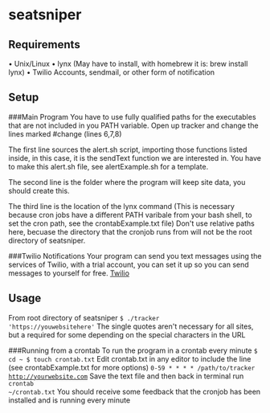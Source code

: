 seatsniper
=========

Requirements
--------
• Unix/Linux
• lynx (May have to install, with homebrew it is: brew install lynx)
• Twilio Accounts, sendmail, or other form of notification

Setup
-------
###Main Program
You have to use fully qualified paths for the executables that are not 
included in you PATH variable.
Open up tracker and change the lines marked #change (lines 6,7,8)

The first line sources the alert.sh script, importing those functions listed inside, in this case, it is the sendText function we are interested in. You have to make this alert.sh file, see alertExample.sh for a template. 

The second line is the folder where the program will keep site data, you should create this. 

The third line is the location of the lynx command (This is necessary because cron jobs have a different PATH varibale from your bash shell, to set the cron path, see the crontabExample.txt file) Don't use relative paths here, becuase the directory that the cronjob runs from will not be the root directory of seatsniper.

###Twilio Notifications
Your program can send you text messages using the services of Twilio, with a trial account, you can set it up so you can send messages to yourself for free. 
[Twilio](https://www.twilio.com "Twilio Home")


Usage
----
From root directory of seatsniper
<code>$ ./tracker 'https://youwebsitehere'</code>
The single quotes aren't necessary for all sites, but a required for some depending on the special characters in the URL

###Running from a crontab
To run the program in a crontab every minute
<code>$ cd ~
	  $ touch crontab.txt</code>
Edit crontab.txt in any editor to include the line (see crontabExample.txt for more options)
<code>0-59 * * * * /path/to/tracker http://yourwebsite.com</code>
Save the text file and then back in terminal run 
<code>crontab ~/crontab.txt</code>
You should receive some feedback that the cronjob has been installed and is running every minute



